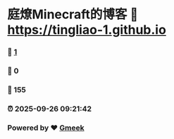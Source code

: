 # 庭燎Minecraft的博客 :link: https://tingliao-1.github.io 
### :page_facing_up: [1](https://tingliao-1.github.io/tag.html) 
### :speech_balloon: 0 
### :hibiscus: 155 
### :alarm_clock: 2025-09-26 09:21:42 
### Powered by :heart: [Gmeek](https://github.com/Meekdai/Gmeek)
